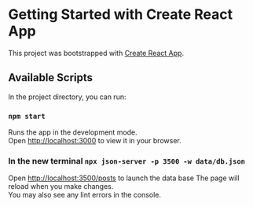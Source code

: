 # Getting Started with Create React App

This project was bootstrapped with [Create React App](https://github.com/facebook/create-react-app).

## Available Scripts

In the project directory, you can run:

### `npm start`

Runs the app in the development mode.\
Open [http://localhost:3000](http://localhost:3000) to view it in your browser.

### In the new terminal `npx json-server -p 3500 -w data/db.json`

Open [http://localhost:3500/posts]( http://localhost:3500/posts) to launch the data base
The page will reload when you make changes.\
You may also see any lint errors in the console.

